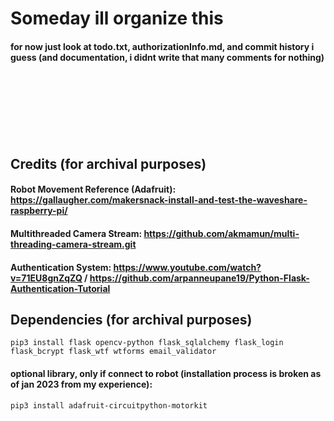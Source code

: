 # Someday ill organize this
#### for now just look at todo.txt, authorizationInfo.md, and commit history i guess (and documentation, i didnt write that many comments for nothing)
<br><br/>
<br><br/>
<br><br/>
## Credits (for archival purposes)
#### Robot Movement Reference (Adafruit): https://gallaugher.com/makersnack-install-and-test-the-waveshare-raspberry-pi/
#### Multithreaded Camera Stream: https://github.com/akmamun/multi-threading-camera-stream.git
#### Authentication System: https://www.youtube.com/watch?v=71EU8gnZqZQ / https://github.com/arpanneupane19/Python-Flask-Authentication-Tutorial
## Dependencies (for archival purposes)
```
pip3 install flask opencv-python flask_sqlalchemy flask_login flask_bcrypt flask_wtf wtforms email_validator
```
#### optional library, only if connect to robot (installation process is broken as of jan 2023 from my experience): 
```
pip3 install adafruit-circuitpython-motorkit
```
